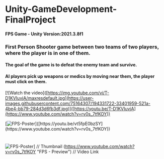 # Unity-GameDevelopment-FinalProject
#### FPS Game - Unity Version:2021.3.8f1
### First Person Shooter game between two teams of two players, where the player is in one of them.
#### The goal of the game is to defeat the enemy team and survive.
#### AI players pick up weapons or medics by moving near them, the player must click on them.

	
[![Watch the video]([https://img.youtube.com/vi/T-D1KVIuvjA/maxresdefault.jpg](https://user-images.githubusercontent.com/75164307/194331722-33401959-521a-4be4-bb79-284d3d6fb3df.jpg)]([https://youtu.be/T-D1KVIuvjA](https://www.youtube.com/watch?v=rv0s_7tfKOY))

[![FPS-Poster]([https://i.imgur.com/vKb2F1B.png](https://user-images.githubusercontent.com/75164307/194331722-33401959-521a-4be4-bb79-284d3d6fb3df.jpg))]([https://youtu.be/vt5fpE0bzSY](https://www.youtube.com/watch?v=rv0s_7tfKOY))
#
![FPS-Poster](https://user-images.githubusercontent.com/75164307/194331722-33401959-521a-4be4-bb79-284d3d6fb3df.jpg)] // Thumbnail
(https://www.youtube.com/watch?v=rv0s_7tfKOY "FPS - Preview")    // Video Link
